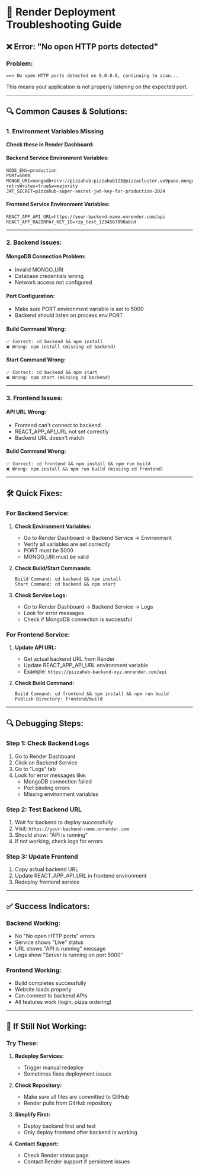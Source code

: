 # 🔧 Render Deployment Troubleshooting Guide

## ❌ **Error: "No open HTTP ports detected"**

### **Problem:**

```
==> No open HTTP ports detected on 0.0.0.0, continuing to scan...
```

This means your application is not properly listening on the expected port.

---

## 🔍 **Common Causes & Solutions:**

### **1. Environment Variables Missing**

**Check these in Render Dashboard:**

#### Backend Service Environment Variables:

```
NODE_ENV=production
PORT=5000
MONGO_URI=mongodb+srv://pizzahub:pizzahub123@pizzacluster.vo9paoo.mongodb.net/pizzadb?retryWrites=true&w=majority
JWT_SECRET=pizzahub-super-secret-jwt-key-for-production-2024
```

#### Frontend Service Environment Variables:

```
REACT_APP_API_URL=https://your-backend-name.onrender.com/api
REACT_APP_RAZORPAY_KEY_ID=rzp_test_1234567890abcd
```

---

### **2. Backend Issues:**

#### **MongoDB Connection Problem:**

- Invalid MONGO_URI
- Database credentials wrong
- Network access not configured

#### **Port Configuration:**

- Make sure PORT environment variable is set to 5000
- Backend should listen on process.env.PORT

#### **Build Command Wrong:**

```
✅ Correct: cd backend && npm install
❌ Wrong: npm install (missing cd backend)
```

#### **Start Command Wrong:**

```
✅ Correct: cd backend && npm start
❌ Wrong: npm start (missing cd backend)
```

---

### **3. Frontend Issues:**

#### **API URL Wrong:**

- Frontend can't connect to backend
- REACT_APP_API_URL not set correctly
- Backend URL doesn't match

#### **Build Command Wrong:**

```
✅ Correct: cd frontend && npm install && npm run build
❌ Wrong: npm install && npm run build (missing cd frontend)
```

---

## 🛠️ **Quick Fixes:**

### **For Backend Service:**

1. **Check Environment Variables:**

   - Go to Render Dashboard → Backend Service → Environment
   - Verify all variables are set correctly
   - PORT must be 5000
   - MONGO_URI must be valid

2. **Check Build/Start Commands:**

   ```
   Build Command: cd backend && npm install
   Start Command: cd backend && npm start
   ```

3. **Check Service Logs:**
   - Go to Render Dashboard → Backend Service → Logs
   - Look for error messages
   - Check if MongoDB connection is successful

### **For Frontend Service:**

1. **Update API URL:**

   - Get actual backend URL from Render
   - Update REACT_APP_API_URL environment variable
   - Example: `https://pizzahub-backend-xyz.onrender.com/api`

2. **Check Build Command:**
   ```
   Build Command: cd frontend && npm install && npm run build
   Publish Directory: frontend/build
   ```

---

## 🔍 **Debugging Steps:**

### **Step 1: Check Backend Logs**

1. Go to Render Dashboard
2. Click on Backend Service
3. Go to "Logs" tab
4. Look for error messages like:
   - MongoDB connection failed
   - Port binding errors
   - Missing environment variables

### **Step 2: Test Backend URL**

1. Wait for backend to deploy successfully
2. Visit: `https://your-backend-name.onrender.com`
3. Should show: "API is running"
4. If not working, check logs for errors

### **Step 3: Update Frontend**

1. Copy actual backend URL
2. Update REACT_APP_API_URL in frontend environment
3. Redeploy frontend service

---

## ✅ **Success Indicators:**

### **Backend Working:**

- No "No open HTTP ports" errors
- Service shows "Live" status
- URL shows "API is running" message
- Logs show "Server is running on port 5000"

### **Frontend Working:**

- Build completes successfully
- Website loads properly
- Can connect to backend APIs
- All features work (login, pizza ordering)

---

## 🚨 **If Still Not Working:**

### **Try These:**

1. **Redeploy Services:**

   - Trigger manual redeploy
   - Sometimes fixes deployment issues

2. **Check Repository:**

   - Make sure all files are committed to GitHub
   - Render pulls from GitHub repository

3. **Simplify First:**

   - Deploy backend first and test
   - Only deploy frontend after backend is working

4. **Contact Support:**
   - Check Render status page
   - Contact Render support if persistent issues
